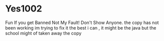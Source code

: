 # Yes1002
Fun
If you get Banned Not My Fault!
Don't Show Anyone.
the copy has not been working im trying to fix it the best i can , it might be the java but the school might of taken away the copy 
